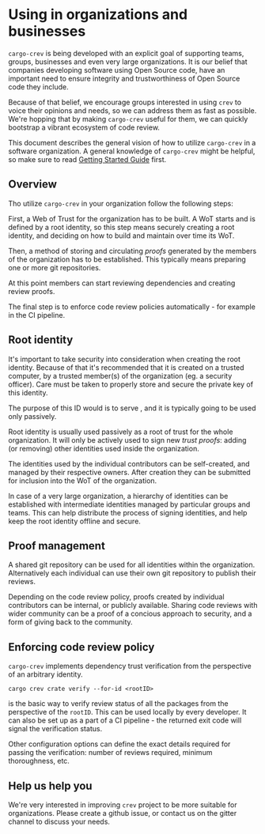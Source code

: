 # Using in organizations and businesses

`cargo-crev` is being developed with an explicit goal of supporting teams,
groups, businesses and even very large organizations. It is our belief that
companies developing software using Open Source code, have an important need to
ensure integrity and trustworthiness of Open Source code they include.

Because of that belief, we encourage groups interested in using `crev` to voice
their opinions and needs, so we can address them as fast as possible. We're
hopping that by making `cargo-crev` useful for them, we can quickly bootstrap a
vibrant ecosystem of code review.

This document describes the general vision of how to utilize `cargo-crev` in a
software organization. A general knowledge of `cargo-crev` might be helpful, so
make sure to read [Getting Started Guide](../getting_started/index.html) first.

## Overview

Tho utilize `cargo-crev` in your organization follow the following steps:

First, a Web of Trust for the organization has to be built. A WoT starts and is
defined by a root identity, so this step means securely creating a root
identity, and deciding on how to build and maintain over time its WoT.

Then, a method of storing and circulating *proofs* generated by the members of
the organization has to be established. This typically means preparing one or
more git repositories.

At this point members can start reviewing dependencies and creating review
proofs.

The final step is to enforce code review policies automatically - for example in
the CI pipeline.

## Root identity

It's important to take security into consideration when creating the root
identity. Because of that it's recommended that it is created on a trusted
computer, by a trusted member(s) of the organization (eg. a security officer).
Care must be taken to properly store and secure the private key of this
identity.

The purpose of this ID would is to serve , and it is typically going to be used
only passively.

Root identity is usually used passively as a root of trust for the whole
organization. It will only be actively used to sign new *trust proofs*: adding
(or removing) other identities used inside the organization.

The identities used by the individual contributors can be self-created, and
managed by their respective owners. After creation they can be submitted for
inclusion into the WoT of the organization.

In case of a very large organization, a hierarchy of identities can be
established with intermediate identities managed by particular groups and teams.
This can help distribute the process of signing identities, and help keep the
root identity offline and secure.

## Proof management

A shared git repository can be used for all identities within the organization.
Alternatively each individual can use their own git repository to publish their
reviews.

Depending on the code review policy, proofs created by individual contributors
can be internal, or publicly available. Sharing code reviews with wider
community can be a proof of a concious approach to security, and a form of
giving back to the community.

## Enforcing code review policy

`cargo-crev` implements dependency trust verification from the perspective of an
arbitrary identity.

``` text
cargo crev crate verify --for-id <rootID>
```

is the basic way to verify review status of all the packages from the
perspective of the `rootID`. This can be used locally by every developer. It can
also be set up as a part of a CI pipeline - the returned exit code will signal
the verification status.

Other configuration options can define the exact details required for passing
the verification: number of reviews required, minimum thoroughness, etc.

## Help us help you

We're very interested in improving `crev` project to be more suitable for
organizations. Please create a github issue, or contact us on the gitter channel
to discuss your needs.
